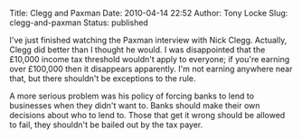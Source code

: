 Title: Clegg and Paxman
Date: 2010-04-14 22:52
Author: Tony Locke
Slug: clegg-and-paxman
Status: published

I've just finished watching the Paxman interview with Nick Clegg. Actually, Clegg did better than I thought he would. I was disappointed that the £10,000 income tax threshold wouldn't apply to everyone; if you're earning over £100,000 then it disappears apparently. I'm not earning anywhere near that, but there shouldn't be exceptions to the rule.

A more serious problem was his policy of forcing banks to lend to businesses when they didn't want to. Banks should make their own decisions about who to lend to. Those that get it wrong should be allowed to fail, they shouldn't be bailed out by the tax payer.
